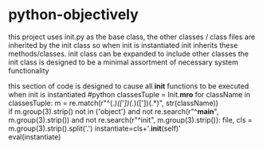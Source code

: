 # python-objectively

this project uses init.py as the base class, the other classes / class files
are inherited by the init class so when init is instantiated init inherits
these methods/classes. init class can be expanded to include other classes the
init class is designed to be a minimal assortment of necessary system
functionality


this section of code is designed to cause all __init__
functions to be executed when init is instantiated
#python
        classesTuple = Init.__mro__
        for className in classesTuple:
            m = re.match(r"^(.*)(['])(.*)(['])(.*)", str(className))           
            if m.group(3).strip() not in {'object'} and not re.search(r"^__main__", m.group(3).strip()) and not re.search(r"^init", m.group(3).strip()):
               file, cls = m.group(3).strip().split('.')
               instantiate=cls+'.__init__(self)'               
               eval(instantiate)

